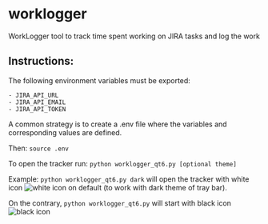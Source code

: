 # worklogger
WorkLogger tool to track time spent working on JIRA tasks and log the work

## Instructions:

The following environment variables must be exported:
```
- JIRA_API_URL
- JIRA_API_EMAIL
- JIRA_API_TOKEN
```

A common strategy is to create a .env file where the variables and corresponding values are defined.

Then:
```source .env```

To open the tracker run:
```python worklogger_qt6.py [optional theme]```

Example: ```python worklogger_qt6.py dark``` will open the tracker with white icon ![white icon](https://drive.usercontent.google.com/download?id=19vglgXt_tTVe1LMzIelu9-8KuZLJR5Bj) on default (to work with dark theme of tray bar). 

On the contrary, ```python worklogger_qt6.py``` will start with black icon ![black icon](https://drive.usercontent.google.com/download?id=1ROXlU1Zuj5BCrxGGDkQjgcOH-L0OYWUl)